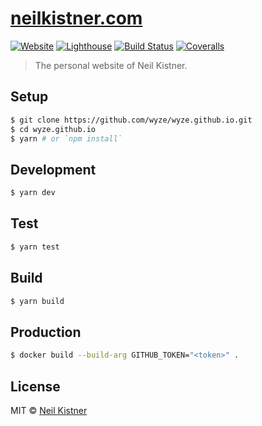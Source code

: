 # [neilkistner.com](https://neilkistner.com)

[![Website][website-image]][website-url]
[![Lighthouse][lighthouse-image]][lighthouse-url]
[![Build Status][actions-image]][actions-url]
[![Coveralls][codecov-image]][codecov-url]

> The personal website of Neil Kistner.

## Setup

```sh
$ git clone https://github.com/wyze/wyze.github.io.git
$ cd wyze.github.io
$ yarn # or `npm install`
```

## Development

```sh
$ yarn dev
```

## Test

```sh
$ yarn test
```

## Build

```sh
$ yarn build
```

## Production

```sh
$ docker build --build-arg GITHUB_TOKEN="<token>" .
```

## License

MIT © [Neil Kistner](https://neilkistner.com)

[website-image]: https://img.shields.io/website-up-down-green-red/https/neilkistner.com.svg?style=flat-square
[website-url]: https://neilkistner.com

[lighthouse-image]: https://img.shields.io/badge/lighthouse-100-brightgreen.svg?style=flat-square
[lighthouse-url]: https://googlechrome.github.io/lighthouse/viewer/?gist=0e786826596fa80011036e427ff0059b

[actions-image]: https://img.shields.io/endpoint.svg?url=https%3A%2F%2Factions-badge.atrox.dev%2Fwyze%2Fwyze.github.io%2Fbadge&style=flat-square
[actions-url]: https://actions-badge.atrox.dev/wyze/wyze.github.io/goto

[codecov-image]: https://img.shields.io/codecov/c/github/wyze/wyze.github.io.svg?style=flat-square
[codecov-url]: https://codecov.io/github/wyze/wyze.github.io

